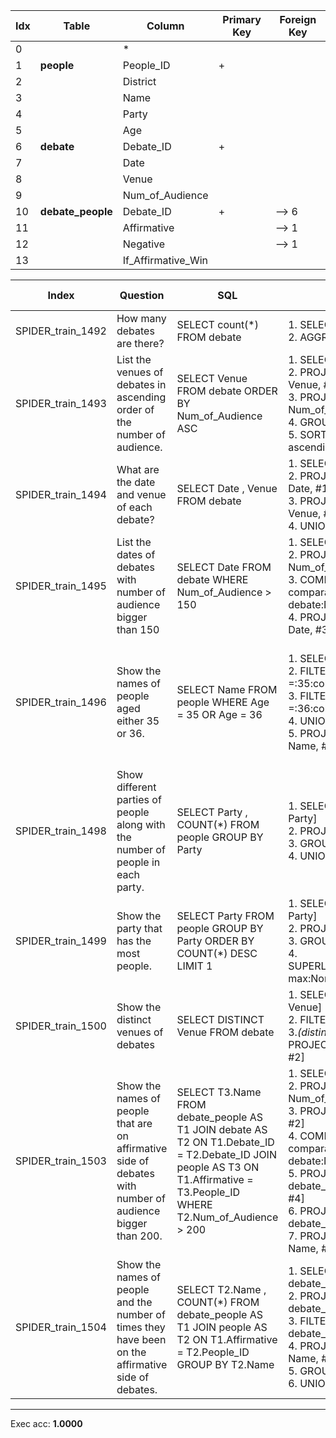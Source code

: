  | Idx | Table      | Column | Primary Key | Foreign Key | 
 | ----------- | ----------- | ----------- | ----------- | ----------- | 
  | 0 |  | * |   |   | 
 | 1 | **people** | People_ID | + |   | 
 | 2 |   | District |   |   | 
 | 3 |   | Name |   |   | 
 | 4 |   | Party |   |   | 
 | 5 |   | Age |   |   | 
 | 6 | **debate** | Debate_ID | + |   | 
 | 7 |   | Date |   |   | 
 | 8 |   | Venue |   |   | 
 | 9 |   | Num_of_Audience |   |   | 
 | 10 | **debate_people** | Debate_ID | + | --> 6 | 
 | 11 |   | Affirmative |   | --> 1 | 
 | 12 |   | Negative |   | --> 1 | 
 | 13 |   | If_Affirmative_Win |   |   | 
 
  | Index | Question  | SQL | gold QDMR | pred QDMR | Exec | SQL hardness |
  | ----------- | ----------- | ----------- |  ----------- | ----------- | ----------- | ----------- | 
 | SPIDER_train_1492 | How many debates are there? | SELECT count(*) FROM debate | 1. SELECT[tbl:​debate] <br>2. AGGREGATE[count, #1] <br> | 1. SELECT[tbl:​debate] <br>2. AGGREGATE[count, #1] <br> | + | easy | 
  | SPIDER_train_1493 | List the venues of debates in ascending order of the number of audience. | SELECT Venue FROM debate ORDER BY Num_of_Audience ASC | 1. SELECT[tbl:​debate] <br>2. PROJECT[col:​debate:​Venue, #1] <br>3. PROJECT[col:​debate:​Num_of_Audience, #1] <br>4. GROUP[count, #3, #1] <br>5. SORT[#2, #4, sortdir:​ascending] <br> | 1. SELECT[tbl:​debate] <br>2. PROJECT[col:​debate:​Venue, #1] <br>3. PROJECT[col:​debate:​Num_of_Audience, #1] <br>4. GROUP[count, #3, #1] <br>5. SORT[#2, #4, sortdir:​ascending] <br> | + | easy | 
  | SPIDER_train_1494 | What are the date and venue of each debate? | SELECT Date ,  Venue FROM debate | 1. SELECT[tbl:​debate] <br>2. PROJECT[col:​debate:​Date, #1] <br>3. PROJECT[col:​debate:​Venue, #1] <br>4. UNION[#2, #3] <br> | 1. SELECT[tbl:​debate] <br>2. PROJECT[col:​debate:​Date, #1] <br>3. PROJECT[col:​debate:​Venue, #1] <br>4. UNION[#2, #3] <br> | + | medium | 
  | SPIDER_train_1495 | List the dates of debates with number of audience bigger than 150 | SELECT Date FROM debate WHERE Num_of_Audience  >  150 | 1. SELECT[tbl:​debate] <br>2. PROJECT[col:​debate:​Num_of_Audience, #1] <br>3. COMPARATIVE[#1, #2, comparative:​>:​150:​col:​debate:​Num_of_Audience] <br>4. PROJECT[col:​debate:​Date, #3] <br> | 1. SELECT[tbl:​debate] <br>2. PROJECT[col:​debate:​Num_of_Audience, #1] <br>3. COMPARATIVE[#1, #2, comparative:​>:​150:​col:​debate:​Num_of_Audience] <br>4. PROJECT[col:​debate:​Date, #3] <br> | + | easy | 
  | SPIDER_train_1496 | Show the names of people aged either 35 or 36. | SELECT Name FROM  people WHERE Age  =  35 OR Age  =  36 | 1. SELECT[tbl:​people] <br>2. FILTER[#1, comparative:​=:​35:​col:​people:​Age] <br>3. FILTER[#1, comparative:​=:​36:​col:​people:​Age] <br>4. UNION[#2, #3] <br>5. PROJECT[col:​people:​Name, #4] <br> | 1. SELECT[tbl:​people] <br>2. COMPARATIVE[#1, #1, comparative:​=:​35:​col:​people:​Age] <br>3. COMPARATIVE[#1, #1, comparative:​=:​36:​col:​people:​Age] <br>4. UNION[#2, #3] <br>5. PROJECT[col:​people:​Name, #4] <br> | + | medium | 
  | SPIDER_train_1498 | Show different parties of people along with the number of people in each party. | SELECT Party ,  COUNT(*) FROM people GROUP BY Party | 1. SELECT[col:​people:​Party] <br>2. PROJECT[tbl:​people, #1] <br>3. GROUP[count, #2, #1] <br>4. UNION[#1, #3] <br> | 1. SELECT[col:​people:​Party] <br>2. PROJECT[tbl:​people, #1] <br>3. GROUP[count, #2, #1] <br>4. UNION[#1, #3] <br> | + | medium | 
  | SPIDER_train_1499 | Show the party that has the most people. | SELECT Party FROM people GROUP BY Party ORDER BY COUNT(*) DESC LIMIT 1 | 1. SELECT[col:​people:​Party] <br>2. PROJECT[tbl:​people, #1] <br>3. GROUP[count, #2, #1] <br>4. SUPERLATIVE[comparative:​max:​None, #1, #3] <br> | 1. SELECT[col:​people:​Party] <br>2. PROJECT[tbl:​people, #1] <br>3. GROUP[count, #2, #1] <br>4. SUPERLATIVE[comparative:​max:​None, #1, #3] <br> | + | hard | 
  | SPIDER_train_1500 | Show the distinct venues of debates | SELECT DISTINCT Venue FROM debate | 1. SELECT[col:​debate:​Venue] <br>2. FILTER[#1, tbl:​debate] <br>3.*(distinct)* PROJECT[distinct #REF, #2] <br> | 1. SELECT[col:​debate:​Venue] <br>2. COMPARATIVE[#1, #1, tbl:​debate] <br>3.*(distinct)* PROJECT[None, #2] <br> | + | easy | 
  | SPIDER_train_1503 | Show the names of people that are on affirmative side of debates with number of audience bigger than 200. | SELECT T3.Name FROM debate_people AS T1 JOIN debate AS T2 ON T1.Debate_ID  =  T2.Debate_ID JOIN people AS T3 ON T1.Affirmative  =  T3.People_ID WHERE T2.Num_of_Audience  >  200 | 1. SELECT[tbl:​debate] <br>2. PROJECT[col:​debate:​Num_of_Audience, #1] <br>3. PROJECT[size of #REF, #2] <br>4. COMPARATIVE[#1, #3, comparative:​>:​200:​col:​debate:​Num_of_Audience] <br>5. PROJECT[col:​debate_people:​Affirmative, #4] <br>6. PROJECT[tbl:​debate_people, #5] <br>7. PROJECT[col:​people:​Name, #6] <br> | 1. SELECT[tbl:​debate] <br>2. PROJECT[col:​debate:​Num_of_Audience, #1] <br>3. PROJECT[None, #2] <br>4. COMPARATIVE[#1, #3, comparative:​>:​200:​col:​debate:​Num_of_Audience] <br>5. PROJECT[col:​debate_people:​Affirmative, #4] <br>6. PROJECT[tbl:​debate_people, #5] <br>7. PROJECT[col:​people:​Name, #6] <br> | + | hard | 
  | SPIDER_train_1504 | Show the names of people and the number of times they have been on the affirmative side of debates. | SELECT T2.Name ,  COUNT(*) FROM debate_people AS T1 JOIN people AS T2 ON T1.Affirmative  =  T2.People_ID GROUP BY T2.Name | 1. SELECT[tbl:​debate_people] <br>2. PROJECT[tbl:​debate_people, #1] <br>3. FILTER[#2, col:​debate_people:​Affirmative] <br>4. PROJECT[col:​people:​Name, #1] <br>5. GROUP[count, #3, #4] <br>6. UNION[#4, #5] <br> | 1. SELECT[tbl:​debate_people] <br>2. PROJECT[tbl:​debate_people, #1] <br>3. COMPARATIVE[#2, #2, col:​debate_people:​Affirmative] <br>4. PROJECT[col:​people:​Name, #1] <br>5. GROUP[count, #3, #4] <br>6. UNION[#4, #5] <br> | + | medium | 
 ***
 Exec acc: **1.0000**
